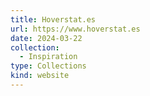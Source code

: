 ```yaml
---
title: Hoverstat.es
url: https://www.hoverstat.es
date: 2024-03-22
collection:
  - Inspiration
type: Collections
kind: website
---
```

